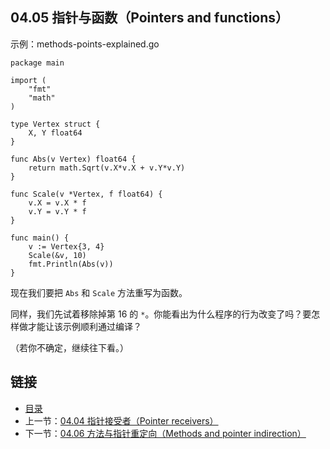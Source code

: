 ## 04.05 指针与函数（Pointers and functions）

示例：methods-points-explained.go

    package main
    
    import (
        "fmt"
        "math"
    )
    
    type Vertex struct {
        X, Y float64
    }
    
    func Abs(v Vertex) float64 {
        return math.Sqrt(v.X*v.X + v.Y*v.Y)
    }
    
    func Scale(v *Vertex, f float64) {
        v.X = v.X * f
        v.Y = v.Y * f
    }
    
    func main() {
        v := Vertex{3, 4}
        Scale(&v, 10)
        fmt.Println(Abs(v))
    }

现在我们要把 `Abs` 和 `Scale` 方法重写为函数。

同样，我们先试着移除掉第 16 的 `*`。你能看出为什么程序的行为改变了吗？要怎样做才能让该示例顺利通过编译？

（若你不确定，继续往下看。）

## 链接
* [目录](https://github.com/gnefiy/go-tour-zh/blob/master/README.md)
* 上一节：[04.04 指针接受者（Pointer receivers）](https://github.com/gnefiy/go-tour-zh/blob/master/tour/methods/04.04.md)
* 下一节：[04.06 方法与指针重定向（Methods and pointer indirection）](https://github.com/gnefiy/go-tour-zh/blob/master/tour/methods/04.06.md)
